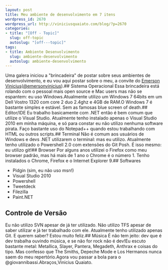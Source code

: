 ```yaml
--- 
layout: post
title: Meu ambiente de desenvolvimento em 7 itens
wordpress_id: 2670
wordpress_url: http://viniciusquaiato.com/blog/?p=2670
categories: 
- title: "[Off - Topic]"
  slug: off-topic
  autoslug: "[off---topic]"
tags: 
- title: Ambiente Desenvolvimento
  slug: ambiente-desenvolvimento
  autoslug: ambiente-desenvolvimento
---
```

Uma galera iniciou a "brincadeira" de postar sobre seus ambientes de desenvolvimento, e eu vou aqui postar sobre o meu, a convite do [Emerson Vinicius](http://blog.evinicius.com/1-meu-ambiente-de-desenvolvimento-em-7-itens)([@emersonvinicius](http://twitter.com/emersonvinicius)).## Sistema Operacional
Essa brincadeira está rolando com o pessoal mais open source e Mac users mas não se espantem: eu uso Windows.Atualmente utilizo um Windows 7 64bits em um Dell Vostro 1320 com core 2 duo 2.4ghz e 4GB de RAM.O Windows 7 é bastante simples e estável. Sem as famosas blue screen of death.## Editor/IDE
Eu trabalho basicamente com .NET então é bem comum que utilize o Visual Studio. Atualmente tenho instalado apenas o Visual Studio 2010 em minha máquina, e só para constar eu não utilizo nenhuma software pirata. Faço bastante uso do Notepad++ quando estou trabalhando com HTML ou outros scripts.## Terminal
Não é comum aos usuários de Windows e devs .NET utilizarem o terminal: mas eu utilizo. Atualmente tenho utilizado o Powershell 2.0 com extensões do Git Posh. É isso mesmo: eu utilizo git!## Browser
Por alguns anos utilizei o Firefox como meu browser padrão, mas há mais de 1 ano o Chrome é o número 1. Tenho instalados o Chrome, Firefox e o Internet Explorer 9.## Softwares
- Pidgin (sim, eu não uso msn!)
- Visual Studio 2010
- Powershell
- Tweetdeck
- Filezilla
- Paint.NET
## Controle de Versão
Eu não utilizo SVN apesar de já ter utilizado. Não utilizo TFS apesar de saber utilizar e já ter trabalhado com ele. Atualmente tenho utilizado apenas Git. E querem saber? Estou muito feliz.## Música
É não tem jeito: dev que é dev trabalha ouvindo música, e se não for rock não é dev!Eu escuto bastante metal: Metallica, Slayer, Pantera, Megadeth, Anthrax e coisas do tipo. Mas confesso que The Smiths, Depeche Mode e Los Hermanos nunca saem do meu repertório.Agora vou passar a bola para o @giovannibassi.Abraços,Vinicius Quaiato.
